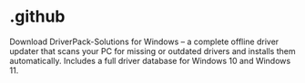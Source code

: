 # .github
Download DriverPack-Solutions for Windows – a complete offline driver updater that scans your PC for missing or outdated drivers and installs them automatically. Includes a full driver database for Windows 10 and Windows 11.
